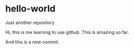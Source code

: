 hello-world
===========

Just another repository

Hi, this is me learning to use github. This is amazing so far.

And this is a new commit.
